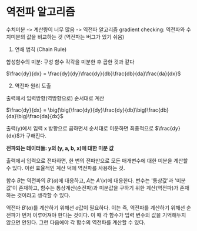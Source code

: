 # **역전파 알고리즘**

수치미분 -> 계산량이 너무 많음 -> 역전파 알고리즘
gradient checking: 역전파와 수치미분의 값을 비교하는 것 (역전파는 버그가 있기 쉬움)

1. 연쇄 법칙 (Chain Rule)
   
합성함수의 미분: 구성 함수 각각을 미분한 후 곱한 것과 같다

$\frac{dy}{dx} = \frac{dy}{dy}\frac{dy}{db}\frac{db}{da}\frac{da}{dx}$

2. 역전파 원리 도출

출력에서 입력방향(역방향으로) 순서대로 계산

$\frac{dy}{dx} = \big(\big(\frac{dy}{dy}\frac{dy}{db}\big)\frac{db}{da}\big)\frac{da}{dx}$

출력(y)에서 입력 x 방향으로 곱하면서 순서대로 미분하면 최종적으로 $\frac{dy}{dx}$가 구해진다.

**전파되는 데이터들: y의 (y, a, b, x)에 대한 미분 값**

출력에서 입력으로 전파하면, 한 번의 전파만으로 모든 매개변수에 대한 미분을 계산할 수 있다.
이런 효율적인 계산 덕에 역전파를 사용하는 것.

함수 $B$는 역전파의 $B'(a)$에 대응하고, $A$는 $A'(x)$에 대응한다.
변수는 '통상값'과 '미분값'이 존재하고, 함수는 통상계산(순전파)과 미분값을 구하기 위한 계산(역전파)가 존재하는 것이라고 생각할 수 있다.

역전파 $B'(a)$를 계산하기 위해선 $a$값이 필요하다. 이는 즉, 역전파를 계산하기 위해선 순전파가 먼저 이루어져야 한다는 것이다. 
이 때 각 함수가 입력 변수의 값을 기억해두지 않으면 안된다. 그런 다음에야 각 함수의 역전파를 계산할 수 있다.
